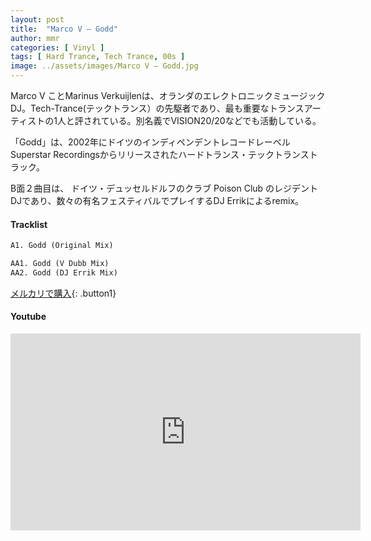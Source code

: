 ```yaml
---
layout: post
title:  "Marco V – Godd"
author: mmr
categories: [ Vinyl ]
tags: [ Hard Trance, Tech Trance, 00s ]
image: ../assets/images/Marco V – Godd.jpg
---
```


Marco V ことMarinus Verkuijlenは、オランダのエレクトロニックミュージックDJ。Tech-Trance(テックトランス）の先駆者であり、最も重要なトランスアーティストの1人と評されている。別名義でVISION20/20などでも活動している。

「Godd」は、2002年にドイツのインディペンデントレコードレーベルSuperstar Recordingsからリリースされたハードトランス・テックトランストラック。

B面２曲目は、 ドイツ・デュッセルドルフのクラブ Poison Club のレジデント DJであり、数々の有名フェスティバルでプレイするDJ Errikによるremix。

#### Tracklist
```md
A1. Godd (Original Mix)

AA1. Godd (V Dubb Mix)
AA2. Godd (DJ Errik Mix)
```

[メルカリで購入](https://jp.mercari.com/item/m93306995998?afid=6142608987){: .button1}

#### Youtube
<iframe width="560" height="315" src="https://www.youtube.com/embed/6p-hV0ON0cg?si=8NZ1BlNwSGK1XSh0" title="YouTube video player" frameborder="0" allow="accelerometer; autoplay; clipboard-write; encrypted-media; gyroscope; picture-in-picture; web-share" referrerpolicy="strict-origin-when-cross-origin" allowfullscreen></iframe>